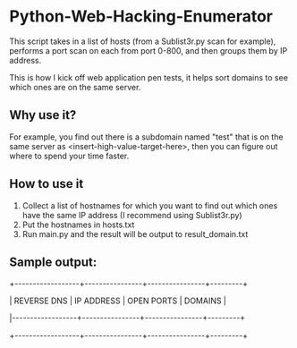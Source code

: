 # Python-Web-Hacking-Enumerator
This script takes in a list of hosts (from a Sublist3r.py scan for example), performs a port scan on each from port 0-800, and then groups them by IP address.

This is how I kick off web application pen tests, it helps sort domains to see which ones are on the same server. 

## Why use it?
For example, you find out there is a subdomain named "test" that is on the same server as \<insert-high-value-target-here\>, then you can figure out where to spend your time faster.

## How to use it
1. Collect a list of hostnames for which you want to find out which ones have the same IP address (I recommend using Sublist3r.py)
2. Put the hostnames in hosts.txt
3. Run main.py and the result will be output to result_domain.txt

## Sample output:
+------------------+----------------+----------------+---------+

| REVERSE DNS      | IP ADDRESS     | OPEN PORTS     | DOMAINS |

|------------------+----------------+----------------+---------+


+------------------+----------------+----------------+---------+
